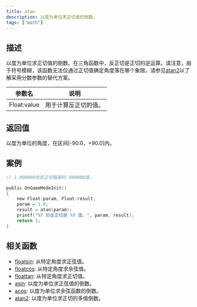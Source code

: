 ```yaml
---
title: atan
description: 以度为单位求正切值的倒数。
tags: ["math"]
---
```


<LowercaseNoteCN />

## 描述

以度为单位求正切值的倒数。在三角函数中，反正切是正切的逆运算。请注意，由于符号模糊，该函数无法仅通过正切值确定角度落在哪个象限。请参见[atan2](atan2)以了解采用分数参数的替代方案。

| 参数名      | 说明                 |
| ----------- | -------------------- |
| Float:value | 用于计算反正切的值。 |

## 返回值

以度为单位的角度，在区间[-90.0，+90.0]内。

## 案例

```c
// 1.000000的反正切值是45.000000度。

public OnGameModeInit()
{
    new Float:param, Float:result;
    param = 1.0;
    result = atan(param);
    printf("%f 的反正切是 %f 度。", param, result);
    return 1;
}
```

## 相关函数

- [floatsin](floatsin): 从特定角度求正弦值。
- [floatcos](floatcos): 从特定角度求余弦值。
- [floattan](floattan): 从特定角度求正切值。
- [asin](asin): 以度为单位求正弦值的倒数。
- [acos](acos): 以度为单位求余弦函数的倒数。
- [atan2](atan2): 以度为单位求正切的多值倒数。
